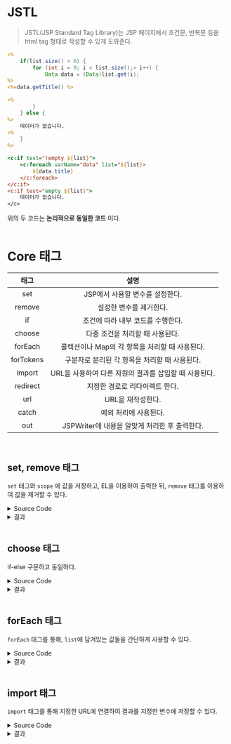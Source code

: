# JSTL
> JSTL(JSP Standard Tag Library)는 JSP 페이지에서 조건문, 반복문 등을 html tag 형태로 작성할 수 있게 도와준다.

```jsp
<%
    if(list.size() > 0) {
        for (int i = 0; i < list.size();> i++) {
            Data data = (Data)list.get(i);
%>
<%=data.getTitle() %>

<%
        }
    } else {
%>
    데이터가 없습니다.
<%
    }
%>
```

```jsp
<c:if test="!empty ${list}">
    <c:foreach varName="data" list="${list}>
        ${data.title}
    </c:foreach>
</c:if>
<c:if test="empty ${list}">
    데이터가 없습니다.
</c>
```

위의 두 코드는 __논리적으로 동일한 코드__ 이다.  
<br>

# Core 태그
|태그|설명|
|:---:|:---:|
|set|JSP에서 사용할 변수를 설정한다.
|remove|설정한 변수를 제거한다.
|if|조건에 따라 내부 코드를 수행한다.
|choose|다중 조건을 처리할 때 사용된다.
|forEach|콜렉션이나 Map의 각 항목을 처리할 때 사용된다.
|forTokens|구분자로 분리된 각 항목을 처리할 때 사용된다.
|import|URL을 사용하여 다른 자원의 결과를 삽입할 때 사용된다.
|redirect|지정한 경로로 리다이렉트 한다.
|url|URL을 재작성한다.
|catch|예외 처리에 사용된다.
|out|JSPWriter에 내용을 알맞게 처리한 후 출력한다.  
   
<br>

## set, remove 태그

`set` 태그와 `scope` 에 값을 저장하고, EL을 이용하여 출력한 뒤, `remove` 태그를 이용하여 값을 제거할 수 있다. 
<details>
<summary>Source Code</summary>
<div markdown="1">

```jsp
<%@ page language="java" contentType="text/html; charset=UTF-8"
    pageEncoding="UTF-8"%>
<%@ taglib prefix="c" uri="http://java.sun.com/jsp/jstl/core"%>
<c:set var="value1" scope="request" value="junhwan" />
<!DOCTYPE html>
<html>
<head>
<meta charset="UTF-8">
<title>Insert title here</title>
</head>
<body>
이름 : ${value1 }<br>
<c:remove var="value1" scope="request"/>
이름 : ${value1 }
</body>
</html>
```
</div>
</details>

<details>
<summary>결과</summary>
<div markdown="1">

<img src='http://drive.google.com/uc?export=view&id=1onDTd5JtI6TMKnBQ_n7qtQssQRbWxIwg' /><br>

처음에는 value1에 들어있는 내 이름이 출력이 되었고, `remove` 된 이후에는 출력이 되지 않는 것을 확인할 수 있다.
</div>
</details>  
  
<br>

## choose 태그

if-else 구문하고 동일하다.
<details>
<summary>Source Code</summary>
<div markdown="1">

```jsp
<%@ page language="java" contentType="text/html; charset=UTF-8"
    pageEncoding="UTF-8"%>
<%@ taglib prefix="c" uri="http://java.sun.com/jsp/jstl/core"%>
<c:set var="score" scope="request" value="83" />
<!DOCTYPE html>
<html>
<head>
<meta charset="UTF-8">
<title>Insert title here</title>
</head>
<body>
점수 : ${score }<br>
	<c:choose>
		<c:when test="${score >= 90}">
			A학점 입니다.
		</c:when>
		<c:when test="${score >= 80}">
			B학점 입니다.
		</c:when>
		<c:when test="${score >= 70}">
			C학점 입니다.
		</c:when>
		<c:when test="${score >= 60}">
			D학점 입니다.
		</c:when>
		<c:otherwise>
			F학점 입니다.
		</c:otherwise>
	</c:choose>

</body>
</html>
```
</div>
</details>

<details>
<summary>결과</summary>
<div markdown="1">

<img src='http://drive.google.com/uc?export=view&id=1or8W7YjFsLD9wSmn8KjQS0NE6yQGf2Io' /><br>

</div>
</details>

<br>

## forEach 태그

`forEach` 태그를 통해, `list`에 담겨있는 값들을 간단하게 사용할 수 있다. 

<details>
<summary>Source Code</summary>
<div markdown="1">

```jsp
<%@ page language="java" contentType="text/html; charset=UTF-8"
    pageEncoding="UTF-8"%>
<%@ taglib prefix="c" uri="http://java.sun.com/jsp/jstl/core"%>
<%@ page import="java.util.List" %>
<%@ page import="java.util.ArrayList" %>
<%
	List<String> list = new ArrayList<>();
	list.add("Hello");
	list.add("World");
	list.add("!!!!!");
	
	request.setAttribute("list", list);
%>

<!DOCTYPE html>
<html>
<head>
<meta charset="UTF-8">
<title>Insert title here</title>
</head>
<body>
<c:forEach var="item" items="${list }" begin="1">
	${item }<br>
</c:forEach>

</body>
</html>
```
</div>
</details>


<details>
<summary>결과</summary>

<img src='http://drive.google.com/uc?export=view&id=1ouTHODIqnH1iiXi31SEvFfjOu9fOjwgU' /><br>
</details>
<br>

## import 태그
`import` 태그를 통해 지정한 URL에 연결하여 결과를 지정한 변수에 저장할 수 있다.

<details>
<summary>Source Code</summary>
<div markdown="1">

```jsp
<%@ page language="java" contentType="text/html; charset=UTF-8"
    pageEncoding="UTF-8"%>
<%@ taglib prefix="c" uri="http://java.sun.com/jsp/jstl/core" %>
<%@ page import="java.util.*" %>
<c:import url="https://www.kakaocorp.com/" var="urlValue" scope="request" />
<!DOCTYPE html>
<html>
<head>
<meta charset="UTF-8">
<title>Insert title here</title>
</head>
<body>
${urlValue }

</body>
</html>
```

</div>
</details>

<details>
<summary>결과</summary>

<img src='http://drive.google.com/uc?export=view&id=1p32IjyNJnud8tACCC9UvOAvyr-I9mWps' /><br>

</details>







